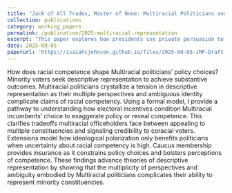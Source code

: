 ```yaml
---
title: "Jack of All Trades, Master of None: Multiracial Politicians and Political Representation"
collection: publications
category: working_papers
permalink: /publication/2025-multiracial-representation
excerpt: "This paper explores how presidents use private persuasion to influence lawmakers in shared legislative contexts."
date: 2025-09-05
paperurl: 'https://isaiahcjohnson.github.io/files/2025-09-05-JMP-Draft.pdf'
---
```


How does racial competence shape Multiracial politicians’ policy choices? Minority voters seek descriptive representation to achieve substantive outcomes. Multiracial politicians crystallize a tension in descriptive representation as their multiple perspectives and ambiguous identity complicate claims of racial competency. Using a formal model, I provide a pathway to understanding how electoral incentives condition Multiracial incumbents’ choice to exaggerate policy or reveal competence. This clarifies tradeoffs multiracial officeholders face between appealing to multiple constituencies and signaling credibility to coracial voters. Extensions model how ideological polarization only benefits politicians when uncertainty about racial competency is high. Caucus membership provides insurance as it constrains policy choices and bolsters perceptions of competence. These findings advance theories of descriptive representation by showing that the multiplicity of perspectives and ambiguity embodied by Multiracial politicians complicates their ability to represent minority constituencies.